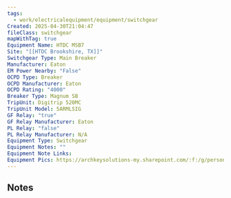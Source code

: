 ```yaml
---
tags:
  - work/electricalequipment/equipment/switchgear
Created: 2025-04-30T21:04:47
fileClass: switchgear
mapWithTag: true
Equipment Name: HTDC MSB7
Site: "[[HTDC Brookshire, TX]]"
Switchgear Type: Main Breaker
Manufacturer: Eaton
EM Power Nearby: "False"
OCPD Type: Breaker
OCPD Manufacturer: Eaton
OCPD Rating: "4000"
Breaker Type: Magnum SB
TripUnit: Digitrip 520MC
TripUnit Model: 5ARMLSIG
GF Relay: "true"
GF Relay Manufacturer: Eaton
PL Relay: "false"
PL Relay Manufacturer: N/A
Equipment Type: Switchgear
Equipment Notes: ""
Equipment Note Links: 
Equipment Pics: https://archkeysolutions-my.sharepoint.com/:f:/g/personal/brennan_salibrici_prokey_com/ElGHrhNzijFDhmVPIkKbmgwBeuHdhDP1ijI24afzwNOeDA?e=W98eVR
---
```

## Notes